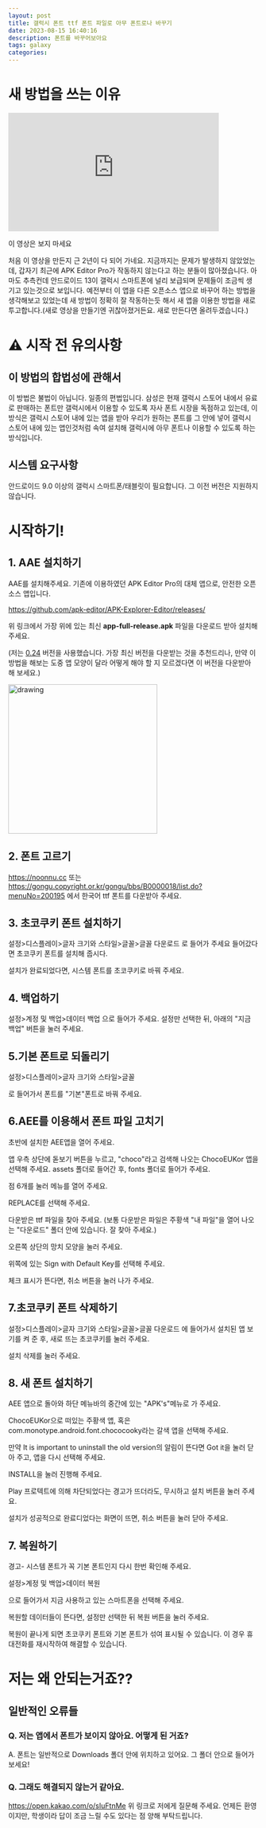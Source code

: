 ```yaml
---
layout: post
title: 갤럭시 폰트 ttf 폰트 파일로 아무 폰트로나 바꾸기
date: 2023-08-15 16:40:16
description: 폰트를 바꾸어보아요
tags: galaxy
categories: 
---
```


# 새 방법을 쓰는 이유
<iframe width="424" height="238" src="https://www.youtube.com/embed/6TzR0KvnJ-E" title="[2022] 갤럭시 기본폰트 ttf 폰트로 아무거로나 바꾸기" frameborder="0" allow="accelerometer; autoplay; clipboard-write; encrypted-media; gyroscope; picture-in-picture" allowfullscreen></iframe>

이 영상은 보지 마세요

처음 이 영상을 만든지 근 2년이 다 되어 가네요. 지금까지는 문제가 발생하지 않았었는데, 갑자기 최근에 APK Editor Pro가 작동하지 않는다고 하는 분들이 많아졌습니다. 아마도 추측컨데 안드로이드 13이 갤럭시 스마트폰에 널리 보급되며 문제들이 조금씩 생기고 있는것으로 보입니다. 예전부터 이 앱을 다른 오픈소스 앱으로 바꾸어 하는 방법을 생각해보고 있었는데 새 방법이 정확히 잘 작동하는듯 해서 새 앱을 이용한 방법을 새로 투고합니다.(새로 영상을 만들기엔 귀찮아졌거든요. 새로 만든다면 올려두겠습니다.)


# ⚠️ 시작 전 유의사항
## 이 방법의 합법성에 관해서
이 방법은 불법이 아닙니다. 일종의 편법입니다. 삼성은 현재 갤럭시 스토어 내에서 유료로 판매하는 폰트만 갤럭시에서 이용할 수 있도록 자사 폰트 시장을 독점하고 있는데, 이 방식은 갤럭시 스토어 내에 있는 앱을 받아 우리가 원하는 폰트를 그 안에 넣어 갤럭시 스토어 내에 있는 앱인것처럼 속여 설치해 갤럭시에 아무 폰트나 이용할 수 있도록 하는 방식입니다. 
## 시스템 요구사항
안드로이드 9.0 이상의 갤럭시 스마트폰/태블릿이 필요합니다. 그 이전 버전은 지원하지 않습니다.

# 시작하기!
## 1. AAE 설치하기
AAE를 설치해주세요. 기존에 이용하였던 APK Editor Pro의 대체 앱으로, 안전한 오픈소스 앱입니다.

https://github.com/apk-editor/APK-Explorer-Editor/releases/

위 링크에서 가장 위에 있는 최신 **app-full-release.apk** 파일을 다운로드 받아 설치해 주세요.

(저는 [0.24](https://github.com/apk-editor/APK-Explorer-Editor/releases/download/v0.24/app-full-release.apk) 버전을 사용했습니다. 가장 최신 버전을 다운받는 것을 추천드리나, 만약 이 방법을 해보는 도중 앱 모양이 달라 어떻게 해야 할 지 모르겠다면 이 버전을 다운받아 해 보세요.)

<img src="/images/galaxyttf_new/installingaee.jpg" alt="drawing" width="300"/>

## 2. 폰트 고르기
https://noonnu.cc 또는 https://gongu.copyright.or.kr/gongu/bbs/B0000018/list.do?menuNo=200195
에서 한국어 ttf 폰트를 다운받아 주세요.<!--만약 폰트 파일이 otf 파일밖에 없다면, 아래를 참조해 주세요.-->

## 3. 초코쿠키 폰트 설치하기
설정>디스플레이>글자 크기와 스타일>글꼴>글꼴 다운로드
로 들어가 주세요
들어갔다면 초코쿠키 폰트를 설치해 줍시다.

설치가 완료되었다면, 시스템 폰트를 초코쿠키로 바꿔 주세요.

## 4. 백업하기
설정>계정 및 백업>데이터 백업
으로 들어가 주세요. 설정만 선택한 뒤, 아래의 "지금 백업" 버튼을 눌러 주세요.

## 5.기본 폰트로 되돌리기
설정>디스플레이>글자 크기와 스타일>글꼴

로 들어가서 폰트를 "기본"폰트로 바꿔 주세요.

## 6.AEE를 이용해서 폰트 파일 고치기
초반에 설치한 AEE앱을 열어 주세요.

앱 우측 상단에 돋보기 버튼을 누르고, "choco"라고 검색해 나오는 ChocoEUKor 앱을 선택해 주세요.
assets 폴더로 들어간 후, fonts 폴더로 들어가 주세요.

점 6개를 눌러 메뉴를 열어 주세요.

REPLACE를 선택해 주세요.

다운받은 ttf 파일을 찾아 주세요. (보통 다운받은 파일은 주황색 "내 파일"을 열어 나오는 "다운로드" 폴더 안에 있습니다. 잘 찾아 주세요.)

오른쪽 상단의 망치 모양을 눌러 주세요.

위쪽에 있는 Sign with Default Key를 선택해 주세요.

체크 표시가 뜬다면, 취소 버튼을 눌러 나가 주세요.

## 7.초코쿠키 폰트 삭제하기
설정>디스플레이>글자 크기와 스타일>글꼴>글꼴 다운로드
에 들어가서 설치된 앱 보기를 켜 준 후, 새로 뜨는 초코쿠키를 눌러 주세요.

설치 삭제를 눌러 주세요.

## 8. 새 폰트 설치하기
AEE 앱으로 돌아와 하단 메뉴바의 중간에 있는 "APK's"메뉴로 가 주세요.

ChocoEUKor으로 떠있는 주황색 앱, 혹은 com.monotype.android.font.chococooky라는 갈색 앱을 선택해 주세요.

만약 It is important to uninstall the old version의 알림이 뜬다면 Got it을 눌러 닫아 주고, 앱을 다시 선택해 주세요.

INSTALL을 눌러 진행해 주세요.

Play 프로텍트에 의해 차단되었다는 경고가 뜨더라도, 무시하고 설치 버튼을 눌러 주세요.

설치가 성공적으로 완료디었다는 화면이 뜨면, 취소 버튼을 눌러 닫아 주세요.

## 7. 복원하기
경고- 시스템 폰트가 꼭 기본 폰트인지 다시 한번 확인해 주세요.

설정>계정 및 백업>데이터 복원

으로 들어가서 지금 사용하고 있는 스마트폰을 선택해 주세요.

복원할 데이터들이 뜬다면, 설정만 선택한 뒤 복원 버튼을 눌러 주세요.

복원이 끝나게 되면 초코쿠키 폰트와 기본 폰트가 섞여 표시될 수 있습니다. 이 경우 휴대전화를 재시작하여 해결할 수 있습니다.




# 저는 왜 안되는거죠??
## 일반적인 오류들
### Q. 저는 앱에서 폰트가 보이지 않아요. 어떻게 된 거죠?
A. 폰트는 일반적으로 Downloads 폴더 안에 위치하고 있어요. 그 폴더 안으로 들어가 보세요!
<!--
### Q. 저는 ttf 파일이 아니라 otf 파일의 폰트밖에 가지고 있지 않아요
A.
--> 
### Q. 그래도 해결되지 않는거 같아요.
https://open.kakao.com/o/sIuFtnMe
위 링크로 저에게 질문해 주세요. 언제든 환영이지만, 학생이라 답이 조금 느릴 수도 있다는 점 양해 부탁드립니다.
